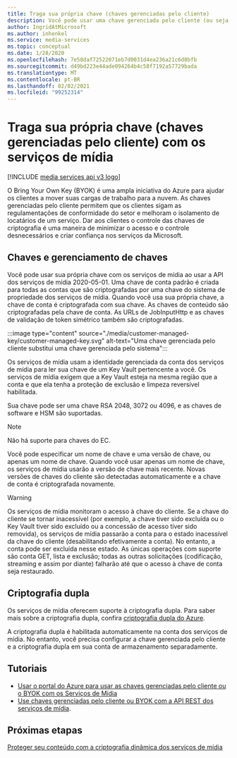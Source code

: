 ```yaml
---
title: Traga sua própria chave (chaves gerenciadas pelo cliente)
description: Você pode usar uma chave gerenciada pelo cliente (ou seja, traga sua própria chave) com os serviços de mídia.
author: IngridAtMicrosoft
ms.author: inhenkel
ms.service: media-services
ms.topic: conceptual
ms.date: 1/28/2020
ms.openlocfilehash: 7e58daf72522071eb7d0031d4ea236a21c6d8bfb
ms.sourcegitcommit: d49bd223e44ade094264b4c58f7192a57729bada
ms.translationtype: MT
ms.contentlocale: pt-BR
ms.lasthandoff: 02/02/2021
ms.locfileid: "99252314"
---
```

# <a name="bring-your-own-key-customer-managed-keys-with-media-services"></a>Traga sua própria chave (chaves gerenciadas pelo cliente) com os serviços de mídia

[!INCLUDE [media services api v3 logo](./includes/v3-hr.md)]

O Bring Your Own Key (BYOK) é uma ampla iniciativa do Azure para ajudar os clientes a mover suas cargas de trabalho para a nuvem. As chaves gerenciadas pelo cliente permitem que os clientes sigam as regulamentações de conformidade do setor e melhoram o isolamento de locatários de um serviço. Dar aos clientes o controle das chaves de criptografia é uma maneira de minimizar o acesso e o controle desnecessários e criar confiança nos serviços da Microsoft.

## <a name="keys-and-key-management"></a>Chaves e gerenciamento de chaves

Você pode usar sua própria chave com os serviços de mídia ao usar a API dos serviços de mídia 2020-05-01. Uma chave de conta padrão é criada para todas as contas que são criptografadas por uma chave do sistema de propriedade dos serviços de mídia. Quando você usa sua própria chave, a chave de conta é criptografada com sua chave. As chaves de conteúdo são criptografadas pela chave de conta. As URLs de JobInputHttp e as chaves de validação de token simétrico também são criptografadas.

:::image type="content" source="./media/customer-managed-key/customer-managed-key.svg" alt-text="Uma chave gerenciada pelo cliente substitui uma chave gerenciada pelo sistema":::

Os serviços de mídia usam a identidade gerenciada da conta dos serviços de mídia para ler sua chave de um Key Vault pertencente a você. Os serviços de mídia exigem que a Key Vault esteja na mesma região que a conta e que ela tenha a proteção de exclusão e limpeza reversível habilitada.

Sua chave pode ser uma chave RSA 2048, 3072 ou 4096, e as chaves de software e HSM são suportadas.

> [!NOTE]
> Não há suporte para chaves do EC.

Você pode especificar um nome de chave e uma versão de chave, ou apenas um nome de chave. Quando você usar apenas um nome de chave, os serviços de mídia usarão a versão de chave mais recente. Novas versões de chaves do cliente são detectadas automaticamente e a chave de conta é criptografada novamente.

> [!WARNING]
> Os serviços de mídia monitoram o acesso à chave do cliente. Se a chave do cliente se tornar inacessível (por exemplo, a chave tiver sido excluída ou o Key Vault tiver sido excluído ou a concessão de acesso tiver sido removida), os serviços de mídia passarão a conta para o estado inacessível da chave do cliente (desabilitando efetivamente a conta). No entanto, a conta pode ser excluída nesse estado. As únicas operações com suporte são conta GET, lista e exclusão; todas as outras solicitações (codificação, streaming e assim por diante) falharão até que o acesso à chave de conta seja restaurado.

## <a name="double-encryption"></a>Criptografia dupla

Os serviços de mídia oferecem suporte à criptografia dupla.  Para saber mais sobre a criptografia dupla, confira [criptografia dupla do Azure](../../security/fundamentals/double-encryption.md).

A criptografia dupla é habilitada automaticamente na conta dos serviços de mídia. No entanto, você precisa configurar a chave gerenciada pelo cliente e a criptografia dupla em sua conta de armazenamento separadamente.

## <a name="tutorials"></a>Tutoriais

- [Usar o portal do Azure para usar as chaves gerenciadas pelo cliente ou o BYOK com os Serviços de Mídia](tutorial-byok-portal.md)
- [Use chaves gerenciadas pelo cliente ou BYOK com a API REST dos serviços de mídia](tutorial-byok-postman.md).

## <a name="next-steps"></a>Próximas etapas

[Proteger seu conteúdo com a criptografia dinâmica dos serviços de mídia](content-protection-overview.md)
